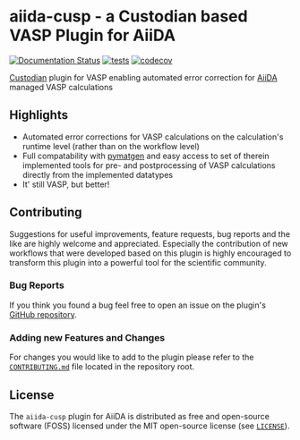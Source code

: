 # aiida-cusp - a Custodian based VASP Plugin for AiiDA
[![Documentation Status](https://readthedocs.org/projects/aiida-cusp/badge/?version=latest)](https://aiida-cusp.readthedocs.io/en/latest/?badge=latest)
[![tests](https://github.com/aiida-cusp/aiida-cusp/workflows/tests/badge.svg)](https://github.com/aiida-cusp/aiida-cusp/actions)
[![codecov](https://codecov.io/gh/aiida-cusp/aiida-cusp/branch/develop/graph/badge.svg)](https://codecov.io/gh/aiida-cusp/aiida-cusp)

[Custodian](https://materialsproject.github.io/custodian) plugin for VASP enabling automated error correction for [AiiDA](https://www.aiida.net) managed VASP calculations

## Highlights

* Automated error corrections for VASP calculations on the calculation's runtime level (rather than on the workflow level)
* Full compatability with [pymatgen](https://pymatgen.org) and easy access to set of therein implemented tools for pre- and postprocessing of VASP calculations directly from the implemented datatypes
* It' still VASP, but better!

## Contributing

Suggestions for useful improvements, feature requests, bug reports and the like are highly welcome and appreciated.
Especially the contribution of new workflows that were developed based on this plugin is highly encouraged to transform this plugin into a powerful tool for the scientific community.

### Bug Reports
If you think you found a bug feel free to open an issue on the plugin's [GitHub repository](https://github.com/astamminger/aiida-cusp/issues).

### Adding new Features and Changes
For changes you would like to add to the plugin please refer to the [`CONTRIBUTING.md`](CONTRIBUTING.md) file located in the repository root.

## License

The `aiida-cusp` plugin for AiiDA is distributed as free and open-source software (FOSS) licensed under the MIT open-source license (see [`LICENSE`](LICENSE)).
